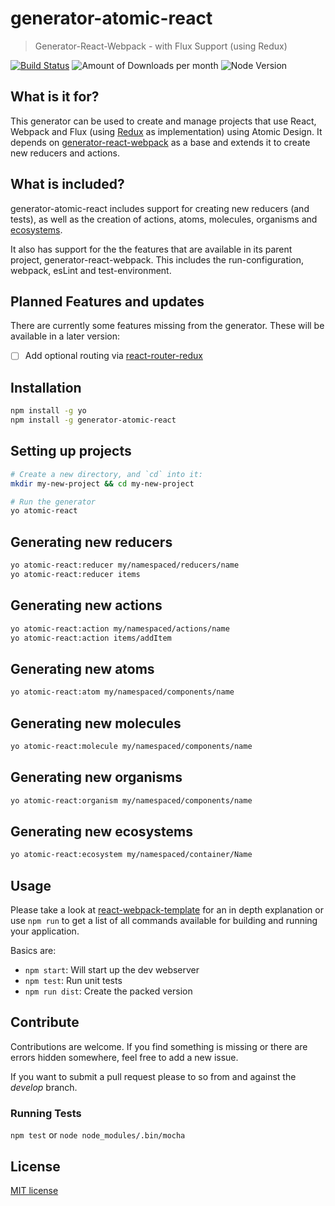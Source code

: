 # generator-atomic-react
> Generator-React-Webpack - with Flux Support (using Redux)

[![Build Status](https://travis-ci.org/rydente/generator-atomic-react.svg?branch=master)](https://travis-ci.org/ryayak1460/generator-atomic-react) ![Amount of Downloads per month](https://img.shields.io/npm/dm/generator-atomic-react.svg "Amount of Downloads") ![Node Version](https://img.shields.io/node/v/generator-atomic-react.svg "Node Version")

## What is it for?
This generator can be used to create and manage projects that use React, Webpack and Flux (using [Redux](https://github.com/rackt/redux) as
implementation) using Atomic Design. It depends on [generator-react-webpack](https://github.com/newtriks/generator-react-webpack) as a base and extends it to create new reducers and actions.

## What is included?
generator-atomic-react includes support for creating new reducers (and tests), as well as the creation of actions, atoms,
molecules, organisms and
[ecosystems](https://medium.com/@yejodido/atomic-components-managing-dynamic-react-components-using-atomic-design-part-1-5f07451f261f#.n7oeo48cl).

It also has support for the the features that are available in its parent project, generator-react-webpack. This includes the run-configuration, webpack, esLint and test-environment.

## Planned Features and updates
There are currently some features missing from the generator. These will be available in a later version:

- [ ] Add optional routing via [react-router-redux](https://github.com/rackt/react-router-redux)

## Installation
```bash
npm install -g yo
npm install -g generator-atomic-react
```

## Setting up projects
```bash
# Create a new directory, and `cd` into it:
mkdir my-new-project && cd my-new-project

# Run the generator
yo atomic-react
```

## Generating new reducers
```bash
yo atomic-react:reducer my/namespaced/reducers/name
yo atomic-react:reducer items
```

## Generating new actions
```bash
yo atomic-react:action my/namespaced/actions/name
yo atomic-react:action items/addItem
```

## Generating new atoms
```bash
yo atomic-react:atom my/namespaced/components/name
```

## Generating new molecules
```bash
yo atomic-react:molecule my/namespaced/components/name
```

## Generating new organisms
```bash
yo atomic-react:organism my/namespaced/components/name
```

## Generating new ecosystems
```bash
yo atomic-react:ecosystem my/namespaced/container/Name
```

## Usage
Please take a look at [react-webpack-template](https://github.com/weblogixx/react-webpack-template) for an in depth explanation or use `npm run` to get a list of all commands available for building and running your application.

Basics are:
- `npm start`: Will start up the dev webserver
- `npm test`: Run unit tests
- `npm run dist`: Create the packed version

## Contribute
Contributions are welcome. If you find something is missing or there are errors hidden somewhere, feel free to add a new issue.

If you want to submit a pull request please to so from and against the *develop* branch.

### Running Tests
`npm test` or `node node_modules/.bin/mocha`

## License
[MIT license](http://opensource.org/licenses/MIT)
